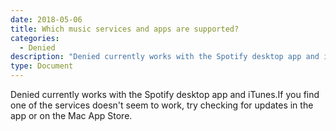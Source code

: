 ```yaml
---
date: 2018-05-06
title: Which music services and apps are supported? 
categories:
  - Denied 
description: "Denied currently works with the Spotify desktop app and iTunes."
type: Document
---
```

Denied currently works with the Spotify desktop app and iTunes.If you find one of the services doesn't seem to work, try checking for updates in the app or on the Mac App Store.
